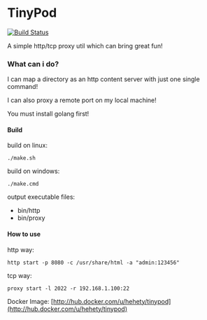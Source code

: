 # TinyPod
[![Build Status](https://travis-ci.org/hetianyi/tinypod.svg?branch=master)](https://travis-ci.org/hetianyi/tinypod)


A simple http/tcp proxy util which can bring great fun!

### What can i do?
I can map a directory as an http content server with just one single command!

I can also proxy a remote port on my local machine!

You must install golang first!

#### Build
build on linux:
```shell
./make.sh
```
build on windows:
```shell
./make.cmd
```
output executable files:
- bin/http
- bin/proxy

#### How to use

http way:
```shell
http start -p 8080 -c /usr/share/html -a "admin:123456"
```

tcp way:
```shell
proxy start -l 2022 -r 192.168.1.100:22
```

Docker Image:
[http://hub.docker.com/u/hehety/tinypod](http://hub.docker.com/u/hehety/tinypod)
